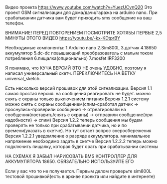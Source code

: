 Видео проекта https://www.youtube.com/watch?v=YuezUCvnQ20
Это проект GSM сигнализации для дома/дачи/гаража на arduino nano. При срабатывании датчика вам будет приходить sms сообщение на ваш телефон. 

ВНИМАНИЕ! ПЕРЕД ПОВТОРЕНИЕМ ПОСМОТРИТЕ ХОТЯБЫ ПЕРВЫЕ 2,5 МИНУТЫ ЭТОГО ВИДЕО https://youtu.be/-kx-KDtprBY 

Необходимые компоненты:
1.Arduino nano
2.Sim800L
3.датчик
4.18650 аккумулятор
5.dc-dc повышающий преобразователь с малым током потребления
6.пищалка(опционально)
7.mosfet IRF3200

Я понимаю, что КУЧА ВЕРСИЙ ЭТО НЕ очень УДОБНО, поэтому я написал универсальный скетч. ПЕРЕКЛЮЧИТЕСЬ НА ВЕТКУ universal_sketch.

Есть несколько версий прошивок для этой сигнализации.
Версия 1.1 самая простая версия. на сообщения реагировать не будет. можно снять с охраны только выключением питания
Версия 1.2.1 систему можно снять с охраны сообщением(спим-сработал датчик -> проснулись-проверили сообщения -> отреагировали на сообщения(поставить/снять с охраны) -> отправили сообщение(при надобности) -> cпим)
Версия 1.2.2 теперь сообщения мы будем проверять не только при срабатывании датчика, но и по времени(указать в скетче). Но тут встает вопрос энеросбережения
Версия 1.2.2.1 уведомление о разряде аккумулятора. минимальное напряжение необходимо задать в скетче
Версия 1.2.2.2 теперь можно подключить пищалку, которая будет орать при срабатывании системы

НА СХЕМАХ Я ЗАБЫЛ НАРИСОВАТЬ BMS КОНТРОЛЛЕР ДЛЯ АККУМУЛЯТОРА 18650. ОБЯЗАТЕЛЬНО ИСПОЛЬЗУЙТЕ ЕГО

Если у вас что то не получается.
Первым делом проверьте sim800L тестовой прошивкой(есть в архиве проекта или найдите в интернете)
